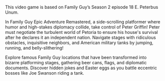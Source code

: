 This video game is based on Family Guy’s Season 2 episode 18 E. Peterbus Unum.

In Family Guy Epic Adventure Remastered, a side-scrolling platformer where humor and high-stakes diplomacy collide, take control of Peter Griffin! Peter must negotiate the turbulent world of Petoria to ensure his house's survival after he declares it an independent nation. Navigate stages with ridiculous obstacles, inquisitive neighbors, and American military tanks by jumping, running, and belly-slithering!

Explore famous Family Guy locations that have been transformed into bizarre platforming stages, gathering beer cans, flags, and diplomatic documents. Discover hidden jokes and Easter eggs as you battle eccentric bosses like Joe Swanson riding a tank.
